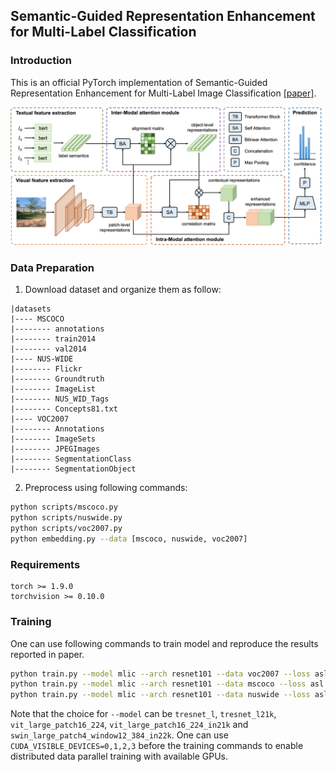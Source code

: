 ## Semantic-Guided Representation Enhancement for Multi-Label Classification

### Introduction
This is an official PyTorch implementation of Semantic-Guided Representation Enhancement for Multi-Label Image Classification [[paper]]().

![alt tsformer](src/framework.png)


### Data Preparation
1. Download dataset and organize them as follow:
```
|datasets
|---- MSCOCO
|-------- annotations
|-------- train2014
|-------- val2014
|---- NUS-WIDE
|-------- Flickr
|-------- Groundtruth
|-------- ImageList
|-------- NUS_WID_Tags
|-------- Concepts81.txt
|---- VOC2007
|-------- Annotations
|-------- ImageSets
|-------- JPEGImages
|-------- SegmentationClass
|-------- SegmentationObject
```

2. Preprocess using following commands:
```bash
python scripts/mscoco.py
python scripts/nuswide.py
python scripts/voc2007.py
python embedding.py --data [mscoco, nuswide, voc2007]
```

### Requirements
```
torch >= 1.9.0
torchvision >= 0.10.0
```

### Training
One can use following commands to train model and reproduce the results reported in paper.
```bash
python train.py --model mlic --arch resnet101 --data voc2007 --loss asl --batch-size 128 --lr 0.00009 --lamda 0.1 --ema-decay 0.9983 --pos
python train.py --model mlic --arch resnet101 --data mscoco --loss asl --batch-size 128 --lr 0.00009 --lamda 0.4 --pos
python train.py --model mlic --arch resnet101 --data nuswide --loss asl --batch-size 128 --lr 0.00009 --lamda 0.05 --pos
```
Note that the choice for `--model` can be `tresnet_l`, `tresnet_l21k`, `vit_large_patch16_224`, `vit_large_patch16_224_in21k` and `swin_large_patch4_window12_384_in22k`. One can use `CUDA_VISIBLE_DEVICES=0,1,2,3` before the training commands to enable distributed data parallel training with available GPUs.